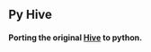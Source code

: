 ## Py Hive
#### Porting the original [Hive](https://github.com/Brentwish/hive/tree/master/hive) to python.
